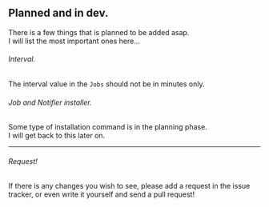 ﻿## Planned and in dev.

There is a few things that is planned to be added asap.  
I will list the most important ones here...  


###### Interval.
The interval value in the `Jobs` should not be in minutes only.  

###### Job and Notifier installer.
Some type of installation command is in the planning phase.  
I will get back to this later on.  
  
---

###### Request!
If there is any changes you wish to see, please add a request in the issue tracker, or even 
write it yourself and send a pull request!
